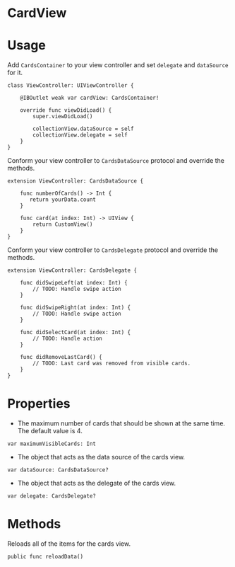 # CardView



# Usage

Add `CardsContainer` to your view controller and set `delegate` and `dataSource` for it.

```
class ViewController: UIViewController {

    @IBOutlet weak var cardView: CardsContainer!

    override func viewDidLoad() {
        super.viewDidLoad()
        
        collectionView.dataSource = self
        collectionView.delegate = self
    }
}
```

Conform your view controller to `CardsDataSource` protocol and override the methods.

```
extension ViewController: CardsDataSource {

    func numberOfCards() -> Int { 
       return yourData.count
    }
    
    func card(at index: Int) -> UIView {
        return CustomView()
    }
}
```

Conform your view controller to `CardsDelegate` protocol and override the methods.

```
extension ViewController: CardsDelegate {

    func didSwipeLeft(at index: Int) {
        // TODO: Handle swipe action
    }
    
    func didSwipeRight(at index: Int) {
        // TODO: Handle swipe action
    }
    
    func didSelectCard(at index: Int) {
        // TODO: Handle action
    }
    
    func didRemoveLastCard() {
        // TODO: Last card was removed from visible cards.
    }
}
```

# Properties

* The maximum number of cards that should be shown at the same time. The default value is 4.

```
var maximumVisibleCards: Int
```

* The object that acts as the data source of the cards view.

```
var dataSource: CardsDataSource?
```

* The object that acts as the delegate of the cards view.

```
var delegate: CardsDelegate?
```

# Methods

Reloads all of the items for the cards view.

```
public func reloadData()
```



